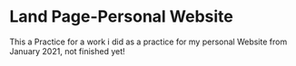 # Land Page-Personal Website

This a Practice for a work i did as a practice for my personal Website from January 2021, not finished yet! 
